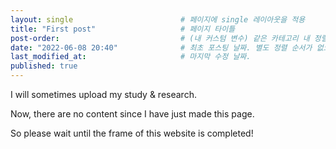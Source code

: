 ```yaml
---
layout: single                        # 페이지에 single 레이아웃을 적용
title: "First post"                   # 페이지 타이틀
post-order:                           # (내 커스텀 변수) 같은 카테고리 내 정렬 순서
date: "2022-06-08 20:40"              # 최초 포스팅 날짜. 별도 정렬 순서가 없으면 이 값으로 정렬됨. 파일명에 기록되어있다면 생략 가능.
last_modified_at:                     # 마지막 수정 날짜.
published: true
---
```


I will sometimes upload my study & research.

Now, there are no content since I have just made this page.

So please wait until the frame of this website is completed!

